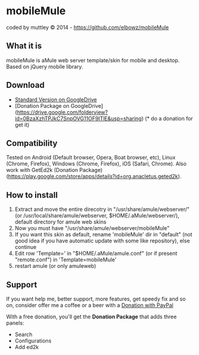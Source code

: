 mobileMule 
==========
coded by muttley © 2014 - https://github.com/elbowz/mobileMule

What it is
----------
mobileMule is aMule web server template/skin for mobile and desktop. Based on jQuery mobile library.

Download
--------
 * [Standard Version on GoogleDrive](https://drive.google.com/folderview?id=0BzaXzhTPJkC7WFFIM09uYm4zSk0&usp=sharing#list)
 * [Donation Package on GoogleDrive] (https://drive.google.com/folderview?id=0BzaXzhTPJkC7SnpOVG11OF9ITlE&usp=sharing) (* do a donation for get it)

Compatibility
-------------
Tested on Android (Default browser, Opera, Boat browser, etc), Linux (Chrome, Firefox), Windows (Chrome, Firefox), iOS (Safari, Chrome).
Also work with GetEd2k (Donation Package) (https://play.google.com/store/apps/details?id=org.anacletus.geted2k).

How to install
--------------
1. Extract and move the entire direcotry in "/usr/share/amule/webserver/" (or /usr/local/share/amule/webserver, $HOME/.aMule/webserver/), default directory for amule web skins
2. Now you must have "/usr/share/amule/webserver/mobileMule"
3. If you want this skin as default, rename 'mobileMule' dir in "default" (not good idea if you have automatic update with some like repository), else continue 
4. Edit row 'Template=' in "$HOME/.aMule/amule.conf" (or if present "remote.conf") in 'Template=mobileMule'
5. restart amule (or only amuleweb)

Support
-------
If you want help me, better support, more features, get speedy fix and so on, consider offer me a coffee or a beer with a [Donation with PayPal](https://www.paypal.com/cgi-bin/webscr?cmd=_donations&business=muttley%2ebd%40gmail%2ecom&lc=IT&item_name=mobileMule&item_number=aMule%20web%20mobile%20skin&currency_code=EUR&bn=PP%2dDonationsBF%3abtn_donate_LG%2egif%3aNonHosted)

With a free donation, you'll get the **Donation Package** that adds three panels:

* Search
* Configurations
* Add ed2k
